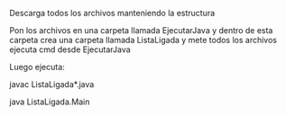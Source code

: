 Descarga todos los archivos manteniendo la estructura

Pon los archivos en una carpeta llamada EjecutarJava y dentro de esta carpeta crea una carpeta llamada ListaLigada y mete todos los archivos ejecuta cmd desde EjecutarJava

Luego ejecuta:

javac ListaLigada\*.java

java ListaLigada.Main
